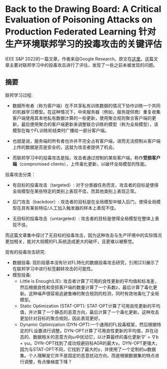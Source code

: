 # Back to the Drawing Board: A Critical Evaluation of Poisoning Attacks on Production Federated Learning 针对生产环境联邦学习的投毒攻击的关键评估

IEEE S&P 2022的一篇文章，作者来自Google Research。原文在[这里](https://ieeexplore.ieee.org/stamp/stamp.jsp?tp=&arnumber=9833647)。这篇文章主要对联邦学习中的投毒攻击进行了评估，发现了一些之前未被发现的问题。

## 摘要

联邦学习过程: 
- 数据所有者（称为客户端）在不共享私有训练数据的情况下协作训练一个共同的机器学习模型。在这种情况下，中央服务器（例如，服务提供商）重复收集客户端使用其本地私有数据计算的一些更新，使用聚合规则聚合客户端的更新，最后使用聚合的客户端更新来调整联合训练的模型（称为全局模型），该模型在每个FL训练轮结束时广播给一部分客户端。

- 也就是说，服务端的所有者也许并不完全占有客户端，进而无法控制从客户端上传的数据是否是安全的，这就为攻击者提供了机会。

- 而联邦学习中的投毒攻击是指，攻击者通过控制的某些客户端，称作**受损客户端**（compromised clients），上传毒化更新，以破坏全局模型的性能。

投毒攻击分类：

- 有目标的投毒攻击（targeted）: 对于分类器任务而言，攻击者的目标是使得全局模型在某些特定的类别上表现不佳，而其他类别上表现正常。

- 后门攻击（backdoor）: 攻击者的目标是在全局模型中植入后门，使得全局模型在具有某些特征/人工加入触发器的样本上表现不佳。

- 无目标的投毒攻击（untargeted）: 攻击者的目标是使得全局模型在整体上表现不佳。

而这篇文章集中探讨了无目标的投毒攻击，因为这种攻击与生产环境中的实际情况更加相关，能对大规模的FL系统造成更大的破坏，且更难以被察觉。

现有的投毒攻击研究:
- 数据投毒: 现阶段基本没有针对FL特化的数据投毒攻击研究，引用[23]展示了在联邦学习中进行标签翻转攻击的可能性。
- 模型投毒:
  - Little is Enough(LIE): 攻击者计算了可用的良性更新的平均值和标准差，然后根据良性和受损客户端的数量计算了一个系数z，最后计算了毒化更新。这种噪声很容易逃避鲁棒的聚合规则的检测，同时有效地毒化了全局模型。
  - Static Optimization (STAT-OPT): STAT-OPT计算了可用良性更新的平均值，并计算了一个静态的恶意方向，最后计算了一个毒化更新。这种攻击更加针对目标的聚合规则，因此表现更好。
  - Dynamic Optimization (DYN-OPT):一个通用的FL投毒框架，然后根据特定的FL设置进行调整。DYN-OPT计算了可用良性更新的平均值，并在动态的、数据相关的恶意方向ω中扰动它，以计算最终的毒化更新∇′ = ∇b + γω。DYN-OPT找到了成功规避目标AGR的最大γ。DYN-OPT更强大，因为与STAT-OPT不同，它找到了最大的γ，并使用了一个定制的ω数据集。个人理解是它并不是固定的恶意扰动方向，而是根据数据集的特点进行调整，有点像梯度下降？